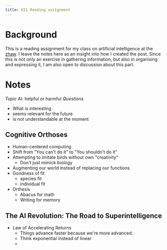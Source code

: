 ```yaml
---
title: KI1 Reading assignment
---
```


# Background
This is a reading assignment for my class on artificial intelligence at
the [zhaw](https://www.zhaw.ch). I leave the notes here as an insight into how I created the post.
Since this is not only an exercise in gathering information, but also in
organising and expressing it, I am also open to discussion about this part.


# Notes 
*Topic*
AI: helpful or harmful
*Questions*
* What is interesting
* seems relevant for the future
* is not understandable at the moment

## Cognitive Orthoses
* Human-centered computing
* Shift from "You can't do it" to "You shouldn't do it"
* Attempting to imitate birds without own "creativity"
    * Don't just mimick biology
* Augmenting our world instead of replacing our functions
* Goodness of fit
    * species fit
    * individual fit
* Orthesis
    * Abacus for math
    * Writing for memory

## The AI Revolution: The Road to Superintelligence
* Law of Accelerating Returns
    * Things advance faster because we're more advanced.
    * Think exponential instead of linear
    * 
